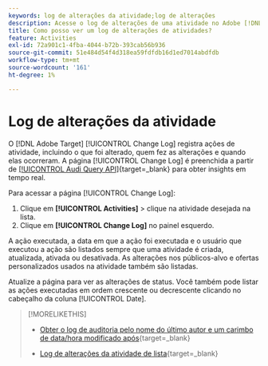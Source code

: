 ```yaml
---
keywords: log de alterações da atividade;log de alterações
description: Acesse o log de alterações de uma atividade no Adobe [!DNL Target] para exibir um registro de quem alterou suas atividades e quando as alterações ocorreram.
title: Como posso ver um log de alterações de atividades?
feature: Activities
exl-id: 72a901c1-4fba-4044-b72b-393cab56b936
source-git-commit: 51e484d54f4d318ea59fdfdb16d1ed7014abdfdb
workflow-type: tm+mt
source-wordcount: '161'
ht-degree: 1%

---
```


# Log de alterações da atividade

O [!DNL Adobe Target] [!UICONTROL Change Log] registra ações de atividade, incluindo o que foi alterado, quem fez as alterações e quando elas ocorreram. A página [!UICONTROL Change Log] é preenchida a partir de [[!UICONTROL Audi Query API]](https://experienceleague.adobe.com/en/docs/experience-platform/landing/governance-privacy-security/audit-logs/audit-api/overview){target=_blank} para obter insights em tempo real.

Para acessar a página [!UICONTROL Change Log]:

1. Clique em **[!UICONTROL Activities]** > clique na atividade desejada na lista.
1. Clique em **[!UICONTROL Change Log]** no painel esquerdo.

A ação executada, a data em que a ação foi executada e o usuário que executou a ação são listados sempre que uma atividade é criada, atualizada, ativada ou desativada. As alterações nos públicos-alvo e ofertas personalizados usados na atividade também são listadas.

Atualize a página para ver as alterações de status. Você também pode listar as ações executadas em ordem crescente ou decrescente clicando no cabeçalho da coluna [!UICONTROL Date].

>[!MORELIKETHIS]
>
>* [Obter o log de auditoria pelo nome do último autor e um carimbo de data/hora modificado após](https://developer.adobe.com/target/administer/admin-api/#tag/Revisions){target=_blank}
>
>* [Log de alterações da atividade de lista](https://developer.adobe.com/target/administer/admin-api/#tag/Activities/operation/getChangelog){target=_blank}

